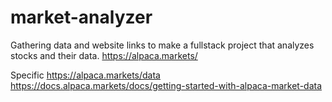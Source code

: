 # market-analyzer

Gathering data and website links to make a fullstack project that analyzes stocks and their data.
https://alpaca.markets/

Specific 
https://alpaca.markets/data
https://docs.alpaca.markets/docs/getting-started-with-alpaca-market-data
